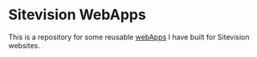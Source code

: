 # Sitevision WebApps
This is a repository for some reusable [webApps]([https://website-name.com](https://developer.sitevision.se/docs/webapps/webapps-2/getting-started)) I have built for Sitevision websites.
